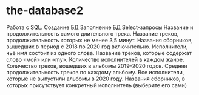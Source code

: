 # the-database2
Работа с SQL. Создание БД Заполнение БД Select-запросы Название и продолжительность самого длительного трека. Название треков, продолжительность которых не менее 3,5 минут. Названия сборников, вышедших в период с 2018 по 2020 год включительно. Исполнители, чьё имя состоит из одного слова. Название треков, которые содержат слово «мой» или «my». Количество исполнителей в каждом жанре. Количество треков, вошедших в альбомы 2019–2020 годов. Средняя продолжительность треков по каждому альбому. Все исполнители, которые не выпустили альбомы в 2020 году. Названия сборников, в которых присутствует конкретный исполнитель (выберите его сами)
